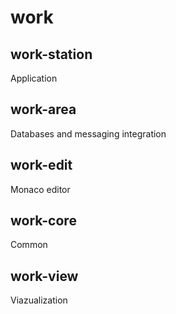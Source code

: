 # work

## work-station

Application

## work-area

Databases and messaging integration

## work-edit

Monaco editor

## work-core

Common

## work-view

Viazualization
